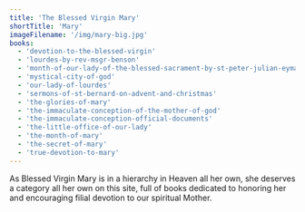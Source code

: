 ```yaml
---
title: 'The Blessed Virgin Mary'
shortTitle: 'Mary'
imageFilename: '/img/mary-big.jpg'
books:
  - 'devotion-to-the-blessed-virgin'
  - 'lourdes-by-rev-msgr-benson'
  - 'month-of-our-lady-of-the-blessed-sacrament-by-st-peter-julian-eymard'
  - 'mystical-city-of-god'
  - 'our-lady-of-lourdes'
  - 'sermons-of-st-bernard-on-advent-and-christmas'
  - 'the-glories-of-mary'
  - 'the-immaculate-conception-of-the-mother-of-god'
  - 'the-immaculate-conception-official-documents'
  - 'the-little-office-of-our-lady'
  - 'the-month-of-mary'
  - 'the-secret-of-mary'
  - 'true-devotion-to-mary'
---
```


As Blessed Virgin Mary is in a hierarchy in Heaven all her own, she deserves a category all her own on this site, full of books dedicated to honoring her and encouraging filial devotion to our spiritual Mother.